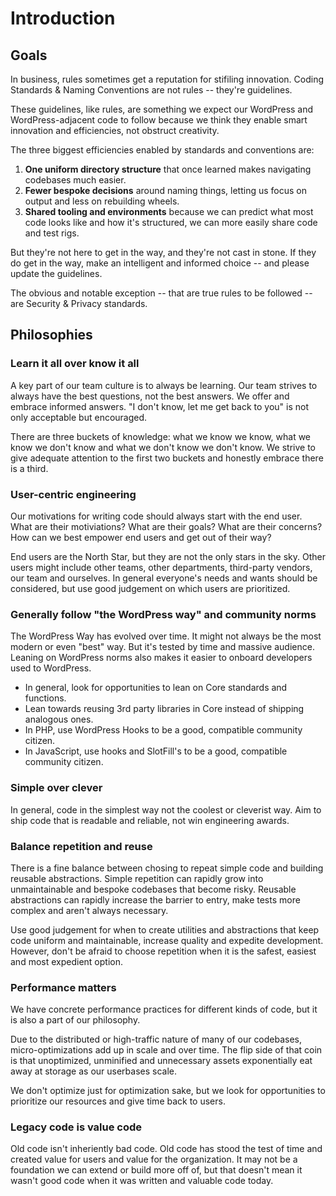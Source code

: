 # Introduction

## Goals

In business, rules sometimes get a reputation for stifiling innovation. Coding Standards & Naming Conventions are not rules -- they're guidelines.

These guidelines, like rules, are something we expect our WordPress and WordPress-adjacent code to follow because we think they enable smart innovation and efficiencies, not obstruct creativity.

The three biggest efficiencies enabled by standards and conventions are:
1) **One uniform directory structure** that once learned makes navigating codebases much easier.
2) **Fewer bespoke decisions** around naming things, letting us focus on output and less on rebuilding wheels.
3) **Shared tooling and environments** because we can predict what most code looks like and how it's structured, we can more easily share code and test rigs.

But they're not here to get in the way, and they're not cast in stone. If they do get in the way, make an intelligent and informed choice -- and please update the guidelines.

The obvious and notable exception -- that are true rules to be followed -- are Security & Privacy standards.

## Philosophies

### Learn it all over know it all

A key part of our team culture is to always be learning. Our team strives to always have the best questions, not the best answers. We offer and embrace informed answers. "I don't know, let me get back to you" is not only acceptable but encouraged. 

There are three buckets of knowledge: what we know we know, what we know we don't know and what we don't know we don't know. We strive to give adequate attention to the first two buckets and honestly embrace there is a third.

### User-centric engineering

Our motivations for writing code should always start with the end user. What are their motiviations? What are their goals? What are their concerns? How can we best empower end users and get out of their way?

End users are the North Star, but they are not the only stars in the sky. Other users might include other teams, other departments, third-party vendors, our team and ourselves. In general everyone's needs and wants should be considered, but use good judgement on which users are prioritized.

### Generally follow "the WordPress way" and community norms

The WordPress Way has evolved over time. It might not always be the most modern or even "best" way. But it's tested by time and massive audience. Leaning on WordPress norms also makes it easier to onboard developers used to WordPress.

* In general, look for opportunities to lean on Core standards and functions. 
* Lean towards reusing 3rd party libraries in Core instead of shipping analogous ones.
* In PHP, use WordPress Hooks to be a good, compatible community citizen.
* In JavaScript, use hooks and SlotFill's to be a good, compatible community citizen.

### Simple over clever

In general, code in the simplest way not the coolest or cleverist way. Aim to ship code that is readable and reliable, not win engineering awards.

### Balance repetition and reuse

There is a fine balance between chosing to repeat simple code and building reusable abstractions. Simple repetition can rapidly grow into unmaintainable and bespoke codebases that become risky. Reusable abstractions can rapidly increase the barrier to entry, make tests more complex and aren't always necessary.

Use good judgement for when to create utilities and abstractions that keep code uniform and maintainable, increase quality and expedite development. However, don't be afraid to choose repetition when it is the safest, easiest and most expedient option.

### Performance matters

We have concrete performance practices for different kinds of code, but it is also a part of our philosophy.

Due to the distributed or high-traffic nature of many of our codebases, micro-optimizations add up in scale and over time. The flip side of that coin is that unoptimized, unminified and unnecessary assets exponentially eat away at storage as our userbases scale.

We don't optimize just for optimization sake, but we look for opportunities to prioritize our resources and give time back to users.

### Legacy code is value code

Old code isn't inheriently bad code. Old code has stood the test of time and created value for users and value for the organization. It may not be a foundation we can extend or build more off of, but that doesn't mean it wasn't good code when it was written and valuable code today.